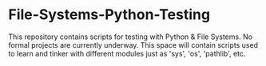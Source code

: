 # File-Systems-Python-Testing

This repository contains scripts for testing with Python & File Systems. No formal projects are currently underway. This space will contain scripts used to learn and tinker with different modules just as 'sys', 'os', 'pathlib', etc.